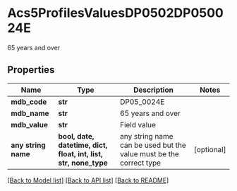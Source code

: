 # Acs5ProfilesValuesDP0502DP050024E

65 years and over

## Properties
Name | Type | Description | Notes
------------ | ------------- | ------------- | -------------
**mdb_code** | **str** | DP05_0024E | 
**mdb_name** | **str** | 65 years and over | 
**mdb_value** | **str** | Field value | 
**any string name** | **bool, date, datetime, dict, float, int, list, str, none_type** | any string name can be used but the value must be the correct type | [optional]

[[Back to Model list]](../README.md#documentation-for-models) [[Back to API list]](../README.md#documentation-for-api-endpoints) [[Back to README]](../README.md)


